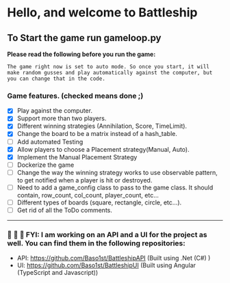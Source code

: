 # Hello, and welcome to Battleship

## To Start the game run gameloop.py
**Please read the following before you run the game:**

    The game right now is set to auto mode. So once you start, it will make random gusses and play automatically against the computer, but you can change that in the code.



### Game features. (checked means done ;) 
- [x] Play against the computer.
- [x] Support more than two players.
- [x] Different winning strategies (Annihilation, Score, TimeLimit).
- [X] Change the board to be a matrix instead of a hash_table.
- [ ] Add automated Testing
- [X] Allow players to choose a Placement strategy(Manual, Auto).
- [X] Implement the Manual Placement Strategy
- [ ] Dockerize the game
- [ ] Change the way the winning strategy works to use observable pattern, to get notified when a player is hit or destroyed.
- [ ] Need to add a game_config class to pass to the game class. It should contain, row_count, col_count, player_count, etc...
- [ ] Different types of boards (square, rectangle, circle, etc...).
- [ ] Get rid of all the ToDo comments.
--------------------

### :rocket: :rocket: :rocket: FYI: I am working on an API and a UI for the project as well. You can find them in the following repositories:
- API: https://github.com/Baso1st/BattleshipAPI (Built using .Net (C#) )
- UI: https://github.com/Baso1st/BattleshipUI (Built using Angular (TypeScript and Javascript))
